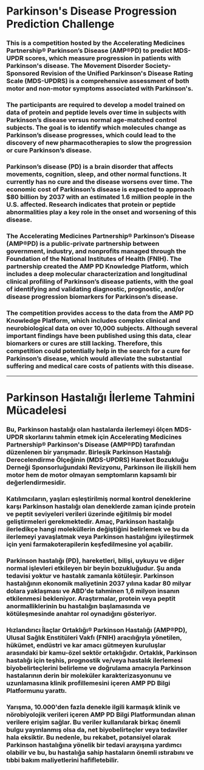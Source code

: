# Parkinson's Disease Progression Prediction Challenge
### This is a competition hosted by the Accelerating Medicines Partnership® Parkinson’s Disease (AMP®PD) to predict MDS-UPDR scores, which measure progression in patients with Parkinson's disease. The Movement Disorder Society-Sponsored Revision of the Unified Parkinson's Disease Rating Scale (MDS-UPDRS) is a comprehensive assessment of both motor and non-motor symptoms associated with Parkinson's.

### The participants are required to develop a model trained on data of protein and peptide levels over time in subjects with Parkinson’s disease versus normal age-matched control subjects. The goal is to identify which molecules change as Parkinson’s disease progresses, which could lead to the discovery of new pharmacotherapies to slow the progression or cure Parkinson’s disease.

### Parkinson’s disease (PD) is a brain disorder that affects movements, cognition, sleep, and other normal functions. It currently has no cure and the disease worsens over time. The economic cost of Parkinson’s disease is expected to approach $80 billion by 2037 with an estimated 1.6 million people in the U.S. affected. Research indicates that protein or peptide abnormalities play a key role in the onset and worsening of this disease.

### The Accelerating Medicines Partnership® Parkinson’s Disease (AMP®PD) is a public-private partnership between government, industry, and nonprofits managed through the Foundation of the National Institutes of Health (FNIH). The partnership created the AMP PD Knowledge Platform, which includes a deep molecular characterization and longitudinal clinical profiling of Parkinson’s disease patients, with the goal of identifying and validating diagnostic, prognostic, and/or disease progression biomarkers for Parkinson’s disease.

### The competition provides access to the data from the AMP PD Knowledge Platform, which includes complex clinical and neurobiological data on over 10,000 subjects. Although several important findings have been published using this data, clear biomarkers or cures are still lacking. Therefore, this competition could potentially help in the search for a cure for Parkinson’s disease, which would alleviate the substantial suffering and medical care costs of patients with this disease.

------------------------------------------------

# Parkinson Hastalığı İlerleme Tahmini Mücadelesi
### Bu, Parkinson hastalığı olan hastalarda ilerlemeyi ölçen MDS-UPDR skorlarını tahmin etmek için Accelerating Medicines Partnership® Parkinson's Disease (AMP®PD) tarafından düzenlenen bir yarışmadır. Birleşik Parkinson Hastalığı Derecelendirme Ölçeğinin (MDS-UPDRS) Hareket Bozukluğu Derneği Sponsorluğundaki Revizyonu, Parkinson ile ilişkili hem motor hem de motor olmayan semptomların kapsamlı bir değerlendirmesidir.

### Katılımcıların, yaşları eşleştirilmiş normal kontrol deneklerine karşı Parkinson hastalığı olan deneklerde zaman içinde protein ve peptit seviyeleri verileri üzerinde eğitilmiş bir model geliştirmeleri gerekmektedir. Amaç, Parkinson hastalığı ilerledikçe hangi moleküllerin değiştiğini belirlemek ve bu da ilerlemeyi yavaşlatmak veya Parkinson hastalığını iyileştirmek için yeni farmakoterapilerin keşfedilmesine yol açabilir.

### Parkinson hastalığı (PD), hareketleri, bilişi, uykuyu ve diğer normal işlevleri etkileyen bir beyin bozukluğudur. Şu anda tedavisi yoktur ve hastalık zamanla kötüleşir. Parkinson hastalığının ekonomik maliyetinin 2037 yılına kadar 80 milyar dolara yaklaşması ve ABD'de tahminen 1,6 milyon insanın etkilenmesi bekleniyor. Araştırmalar, protein veya peptit anormalliklerinin bu hastalığın başlamasında ve kötüleşmesinde anahtar rol oynadığını gösteriyor.

### Hızlandırıcı İlaçlar Ortaklığı® Parkinson Hastalığı (AMP®PD), Ulusal Sağlık Enstitüleri Vakfı (FNIH) aracılığıyla yönetilen, hükümet, endüstri ve kar amacı gütmeyen kuruluşlar arasındaki bir kamu-özel sektör ortaklığıdır. Ortaklık, Parkinson hastalığı için teşhis, prognostik ve/veya hastalık ilerlemesi biyobelirteçlerini belirleme ve doğrulama amacıyla Parkinson hastalarının derin bir moleküler karakterizasyonunu ve uzunlamasına klinik profillemesini içeren AMP PD Bilgi Platformunu yarattı.

### Yarışma, 10.000'den fazla denekle ilgili karmaşık klinik ve nörobiyolojik verileri içeren AMP PD Bilgi Platformundan alınan verilere erişim sağlar. Bu veriler kullanılarak birkaç önemli bulgu yayınlanmış olsa da, net biyobelirteçler veya tedaviler hala eksiktir. Bu nedenle, bu rekabet, potansiyel olarak Parkinson hastalığına yönelik bir tedavi arayışına yardımcı olabilir ve bu, bu hastalığa sahip hastaların önemli ıstırabını ve tıbbi bakım maliyetlerini hafifletebilir.
